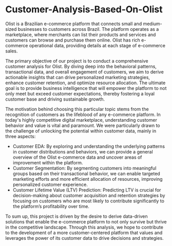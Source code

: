 # Customer-Analysis-Based-On-Olist
Olist is a Brazilian e-commerce platform that connects small and medium-sized businesses to customers across Brazil. The platform operates as a marketplace, where merchants can list their products and services and customers can browse and purchase them online. Olist has rich e-commerce operational data, providing details at each stage of e-commerce sales.   

The primary objective of our project is to conduct a comprehensive customer analysis for Olist. By diving deep into the behavioral patterns, transactional data, and overall engagement of customers, we aim to derive actionable insights that can drive personalized marketing strategies, enhance customer retention, and optimize resource allocation. The ultimate goal is to provide business intelligence that will empower the platform to not only meet but exceed customer expectations, thereby fostering a loyal customer base and driving sustainable growth.  

The motivation behind choosing this particular topic stems from the recognition of customers as the lifeblood of any e-commerce platform. In today's highly competitive digital marketplace, understanding customer behavior and value is vital and paramount. We were particularly drawn to the challenge of unlocking the potential within customer data, mainly in three aspects:  
* Customer EDA: By exploring and understanding the underlying patterns in customer distributions and behaviors, we can provide a general overview of the Olist e-commerce data and uncover areas of improvement within the platform.
* Customer Segmentation: By segmenting customers into meaningful groups based on their transactional behavior, we can enable targeted marketing efforts and more efficient allocation of resources, improving personalized customer experience.  
* Customer Lifetime Value (LTV) Prediction: Predicting LTV is crucial for decision-making about customer acquisition and retention strategies by focusing on customers who are most likely to contribute significantly to the platform’s profitability over time.    

To sum up, this project is driven by the desire to derive data-driven solutions that enable the e-commerce platform to not only survive but thrive in the competitive landscape. Through this analysis, we hope to contribute to the development of a more customer-centered platform that values and leverages the power of its customer data to drive decisions and strategies.  



